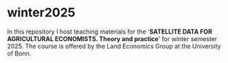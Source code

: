 # winter2025
In this repository I host teaching materials for the '**SATELLITE DATA FOR AGRICULTURAL ECONOMISTS. Theory and practice**' for winter semester 2025. The course is offered by the Land Economics Group at the University of Bonn.
